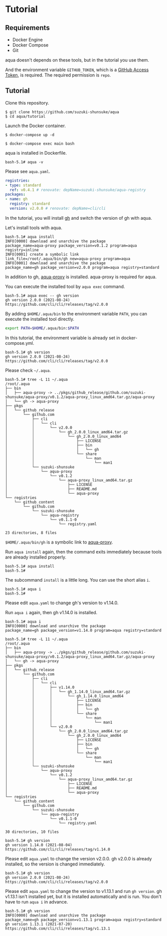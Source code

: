 # Tutorial

## Requirements

* Docker Engine
* Docker Compose
* Git

aqua doesn't depends on these tools, but in the tutorial you use them.

And the environment variable `GITHUB_TOKEN`, which is a [GitHub Access Token](https://docs.github.com/en/github/authenticating-to-github/keeping-your-account-and-data-secure/creating-a-personal-access-token), is required. The required permission is `repo`.

## Tutorial

Clone this repository.

```
$ git clone https://github.com/suzuki-shunsuke/aqua
$ cd aqua/tutorial
```

Launch the Docker container.

```
$ docker-compose up -d
```

```
$ docker-compose exec main bash
```

aqua is installed in Dockerfile.

```console
bash-5.1# aqua -v
```

Please see `aqua.yaml`.

```yaml
registries:
- type: standard
  ref: v0.4.1 # renovate: depName=suzuki-shunsuke/aqua-registry
packages:
- name: gh
  registry: standard
  version: v2.0.0 # renovate: depName=cli/cli
```

In the tutorial, you will install [gh](https://cli.github.com/) and switch the version of gh with aqua.

Let's install tools with aqua.

```console
bash-5.1# aqua install
INFO[0000] download and unarchive the package            package_name=aqua-proxy package_version=v0.1.2 program=aqua registry=inline
INFO[0001] create a symbolic link                        link_file=/root/.aqua/bin/gh new=aqua-proxy program=aqua
INFO[0001] download and unarchive the package            package_name=gh package_version=v2.0.0 program=aqua registry=standard
```

In addition to gh, [aqua-proxy](https://github.com/suzuki-shunsuke/aqua-proxy) is installed. aqua-proxy is required for aqua.

You can execute the installed tool by `aqua exec` command.

```console
bash-5.1# aqua exec -- gh version
gh version 2.0.0 (2021-08-24)
https://github.com/cli/cli/releases/tag/v2.0.0
```

By adding `$HOME/.aqua/bin` to the environment variable `PATH`, you can execute the installed tool directly.

```sh
export PATH=$HOME/.aqua/bin:$PATH
```

In this tutorial, the environment variable is already set in docker-compose.yml.

```console
bash-5.1# gh version
gh version 2.0.0 (2021-08-24)
https://github.com/cli/cli/releases/tag/v2.0.0
```

Please check `~/.aqua`.

```console
bash-5.1# tree -L 11 ~/.aqua
/root/.aqua
├── bin
│   ├── aqua-proxy -> ../pkgs/github_release/github.com/suzuki-shunsuke/aqua-proxy/v0.1.2/aqua-proxy_linux_amd64.tar.gz/aqua-proxy
│   └── gh -> aqua-proxy
├── pkgs
│   └── github_release
│       └── github.com
│           ├── cli
│           │   └── cli
│           │       └── v2.0.0
│           │           └── gh_2.0.0_linux_amd64.tar.gz
│           │               └── gh_2.0.0_linux_amd64
│           │                   ├── LICENSE
│           │                   ├── bin
│           │                   │   └── gh
│           │                   └── share
│           │                       └── man
│           │                           └── man1
│           └── suzuki-shunsuke
│               └── aqua-proxy
│                   └── v0.1.2
│                       └── aqua-proxy_linux_amd64.tar.gz
│                           ├── LICENSE
│                           ├── README.md
│                           └── aqua-proxy
└── registries
    └── github_content
        └── github.com
            └── suzuki-shunsuke
                └── aqua-registry
                    └── v0.1.1-0
                        └── registry.yaml

23 directories, 8 files
```

`$HOME/.aqua/bin/gh` is a symbolic link to [aqua-proxy](https://github.com/suzuki-shunsuke/aqua-proxy).

Run `aqua install` again, then the command exits immediately because tools are already installed properly.

```console
bash-5.1# aqua install
bash-5.1#
```

The subcommand `install` is a little long. You can use the short alias `i`.

```console
bash-5.1# aqua i
bash-5.1#
```

Please edit `aqua.yaml` to change gh's version to v1.14.0.

Run `aqua i` again, then gh v1.14.0 is installed.

```console
bash-5.1# aqua i
INFO[0000] download and unarchive the package            package_name=gh package_version=v1.14.0 program=aqua registry=standard
```

```console
bash-5.1# tree -L 11 ~/.aqua
/root/.aqua
├── bin
│   ├── aqua-proxy -> ../pkgs/github_release/github.com/suzuki-shunsuke/aqua-proxy/v0.1.2/aqua-proxy_linux_amd64.tar.gz/aqua-proxy
│   └── gh -> aqua-proxy
├── pkgs
│   └── github_release
│       └── github.com
│           ├── cli
│           │   └── cli
│           │       ├── v1.14.0
│           │       │   └── gh_1.14.0_linux_amd64.tar.gz
│           │       │       └── gh_1.14.0_linux_amd64
│           │       │           ├── LICENSE
│           │       │           ├── bin
│           │       │           │   └── gh
│           │       │           └── share
│           │       │               └── man
│           │       │                   └── man1
│           │       └── v2.0.0
│           │           └── gh_2.0.0_linux_amd64.tar.gz
│           │               └── gh_2.0.0_linux_amd64
│           │                   ├── LICENSE
│           │                   ├── bin
│           │                   │   └── gh
│           │                   └── share
│           │                       └── man
│           │                           └── man1
│           └── suzuki-shunsuke
│               └── aqua-proxy
│                   └── v0.1.2
│                       └── aqua-proxy_linux_amd64.tar.gz
│                           ├── LICENSE
│                           ├── README.md
│                           └── aqua-proxy
└── registries
    └── github_content
        └── github.com
            └── suzuki-shunsuke
                └── aqua-registry
                    └── v0.1.1-0
                        └── registry.yaml

30 directories, 10 files
```

```console
bash-5.1# gh version
gh version 1.14.0 (2021-08-04)
https://github.com/cli/cli/releases/tag/v1.14.0
```

Please edit `aqua.yaml` to change the version v2.0.0.
gh v2.0.0 is already installed, so the version is changed immediately.

```console
bash-5.1# gh version
gh version 2.0.0 (2021-08-24)
https://github.com/cli/cli/releases/tag/v2.0.0
```

Please edit `aqua.yaml` to change the version to v1.13.1 and run `gh version`.
gh v1.13.1 isn't installed yet, but it is installed automatically and is run.
You don't have to run `aqua i` in advance.

```console
bash-5.1# gh version
INFO[0000] download and unarchive the package            package_name=gh package_version=v1.13.1 program=aqua registry=standard
gh version 1.13.1 (2021-07-20)
https://github.com/cli/cli/releases/tag/v1.13.1
```
